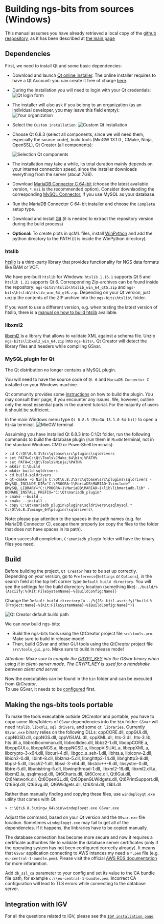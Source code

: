 # Building ngs-bits from sources (Windows)

This manual assumes you have already retrieved a local copy of the [github respository](https://github.com/imgag/ngs-bits), as it has been described at [the main page](../README.md)

## Dependencies

First, we need to install Qt and some basic dependencies:

* Download and launch [Qt online installer](https://www.qt.io/download-qt-installer-oss). The online installer requires to have a Qt Account: you can create it free of charge [here](https://login.qt.io/login).
* During the installation you will need to login with your Qt credentials:
![Qt login form](qt-installer-account.png)
* The installer will also ask if you belong to an organization (as an individual developer, you may leave this field empty): ![Your organization](qt-installer-organization.png)
* Select the `Custom installation`:
![Custom Qt installation](qt-installer-custom.png)
* Choose Qt 6.8.3 (select all components, since we will need them, especially the source code), build tools (MinGW 13.1.0 , CMake, Ninja, OpenSSL), Qt Creator (all components):

  ![Selection Qt components](qt-installer-components.png)
* The installation may take a while, its total duration mainly depends on your internet connection speed, since the installer downloads everything from the server (about 7GB).
* Download [MariaDB Connector C 64-bit](https://downloads.mariadb.com/Connectors/c/) (choose the latest available version, `*.msi` is the recommended option). Consider downlaoding the corresponding [MySQL Connector](https://dev.mysql.com/downloads/connector/cpp/), if you use MySQL as your database.
* Run the MariaDB Connector C 64-bit installer and choose the `Complete` setup type.
* Download and install [Git](https://git-scm.com/download/win) (it is needed to extract the repository version during the build process)
* **Optional:** To create plots in qcML files, install [WinPython](http://winpython.github.io/) and add the python directory to the PATH (it is inside the WinPython directory).

### htslib

[htslib](https://github.com/samtools/htslib) is a third-party library that provides functionality for NGS data formats like BAM or VCF.

We have pre-built `htslib` for Windows: `htslib 1.16.1` supports Qt 5 and `htslib 1.21` supports Qt 6. Corresponding Zip-archives can be found inside the repository: `ngs-bits\htslib\htslib_win_64_qt5.zip` and `ngs-bits\htslib\htslib_win_64_qt6.zip`. Depending on your Qt version, just unzip the contents of the ZIP archive into the `ngs-bits\htslib\` folder.

If you want to use a different version, e.g. when testing the latest version of htslib, there is a [manual on how to build htslib](build_htslib.md#windows) available.

### libxml2

[libxml2](https://github.com/GNOME/libxml2) is a library that allows to validate XML against a schema file. Unzip `ngs-bits\libxml2_win_64.zip` into `ngs-bits\`. Qt Creator will detect the library files and headers while compiling GSvar.

### MySQL plugin for Qt

The Qt distribution no longer contains a MySQL plugin.

You will need to have the source code of `Qt 6` and `MariaDB Connector C` installed on your Windows machine.

Qt community provides some [instructions](https://doc.qt.io/qt-6/sql-driver.html) on how to build the plugin. You may consult their page, if you encounter any issues. We, however, outline only the most essential parts in the current tutorial. For the majority of users it should be sufficient.

In the main Windows menu type `Qt 6.8.3 (MinGW 13.1.0 64-bit)` to open a `MinGW` terminal.
![MinGW terminal](mingw-terminal.png)

Assuiming you have installed Qt 6.8.3 into C:\Qt folder, run the following commands to build the database plugin (run them in `MinGW` terminal, not in the standard Windows CMD or PowerShell terminals):
	
	> cd C:\Qt\6.8.3\Src\qtbase\src\plugins\sqldrivers
	> set PATH=C:\Qt\Tools\CMake_64\bin;%PATH%
	> set PATH=C:\Qt\Tools\Ninja;%PATH%
	> mkdir C:\build
	> mkdir build-sqldrivers
	> cd build-sqldrivers
	> qt-cmake -G Ninja C:\Qt\6.8.3\Src\qtbase\src\plugins\sqldrivers -DMySQL_INCLUDE_DIR="C:\PROGRA~1\MariaDB\MARIAD~1\include" -DMySQL_LIBRARY="C:\PROGRA~1\MariaDB\MARIAD~1\lib\libmariadb.lib" -DCMAKE_INSTALL_PREFIX="C:\Qt\mariadb_plugin"
	> cmake --build .
	> cmake --install .
	> copy C:\Qt\mariadb_plugin\plugins\sqldrivers\qsqlmysql.* C:\Qt\6.8.3\mingw_64\plugins\sqldrivers\

Note: please pay attention to the spaces in the path names (e.g. for MariaDB Connector C), escape them properly (or copy the files to the folder that does not have spaces in its path).

Upon succesfull completion, `C:\mariadb_plugin` folder will have the binary files you need.


## Build

Before building the project, `Qt Creator` has to be set up correctly. Depending on your version, go to `Preference`(`Settings` or `Options`), in the search field at the top left corner type `Default build directory`. You will see the settings for the build dicrectory location (something like): `./build/%{Asciify:%{Kit:FileSystemName}-%{BuildConfig:Name}}`

Change the `Default build directory` to `../%{JS: Util.asciify("build-%{Project:Name}-%{Kit:FileSystemName}-%{BuildConfig:Name}")}`

![Qt Creator default bulild path](qt-creator-options.png)

We can now build ngs-bits:

* Build the ngs-bits tools using the QtCreator project file `src\tools.pro`. Make sure to build in release mode!  
* Then, build GSvar and other GUI tools using the *QtCreator* project file `src\tools_gui.pro`. Make sure to build in release mode!  

*Attention: Make sure to compile the [CRYPT_KEY](../GSvar/encrypt_settings.md) into the GSvar binary when using it in client-server mode. The CRYPT_KEY is used for a handshake between client and server.*

Now the executables can be found in the `bin` folder and can be executed from *QtCreator*.  
To use GSvar, it needs to be [configured](GSvar/configuration.md) first.


## Making the ngs-bits tools portable

To make the tools executable outside *QtCreator* and portable, you have to copy some files/folders of `GSvar` dependencies into the `bin` folder: `GSvar` will need `htslib`, `libxml2`, `sql drivers`, and some `qt libraries`. Currently `GSvar.exe` binary relies on the following DLLs: cppCORE.dll, cppGUI.dll, cppNGSD.dll, cppNGS.dll, cppVISUAL.dll, cppXML.dll, hts-3.dll, hts-3.lib, hts.dll.a, libbrotlicommon.dll, libbrotlidec.dll, libbz2-1.dll, libcppCORE.a, libcppGUI.a, libcppNGS.a, libcppNGSD.a, libcppVISUAL.a, libcppXML.a, libcrypto-3-x64.dll, libcurl-4.dll, libgcc_s_seh-1.dll, libhts.a, libiconv-2.dll, libidn2-0.dll, libintl-8.dll, liblzma-5.dll, libnghttp2-14.dll, libnghttp3-9.dll, libpsl-5.dll, libssh2-1.dll, libssl-3-x64.dll, libstdc++-6.dll, libsystre-0.dll, libtre-5.dll, libunistring-5.dll, libwinpthread-1.dll, libxml2-16.dll, libxml2.dll.a, libxml2.la, qsqlmysql.dll, Qt6Charts.dll, Qt6Core.dll, Qt6Gui.dll, Qt6Network.dll, Qt6OpenGL.dll, Qt6OpenGLWidgets.dll, Qt6PrintSupport.dll, Qt6Sql.dll, Qt6Svg.dll, Qt6Widgets.dll, Qt6Xml.dll, zlib1.dll

Rather than manually finding and copying these files, use `windeployqt.exe` utility that comes with Qt:

    > c:\Qt\6.8.3\mingw_64\bin\windeployqt.exe GSvar.exe

Adjust the command, based on your Qt version and the `GSvar.exe` file location. Sometimes `windeployqt.exe` may fail to get all of the dependencies. If it happens, the linbraries have to be copied manually.

The database connection has become more secure and now it requires a certificate authorities file to validate the database server certificates (only if the operating system has not been configured correctly already). It means that `GSvar` application connecting to AWS intances my need a `*.pem` file (e.g. `eu-central-1-bundle.pem`). Please visit the official [AWS RDS documentation](https://docs.aws.amazon.com/AmazonRDS/latest/UserGuide/UsingWithRDS.SSL.html) for more inforamtion.

Add `db_ssl_ca` parameter to your config and set its value to the CA bundle file path, for example `c:\\eu-central-1-bundle.pem`. Incorrect CA configuration will lead to TLS errors while connecting to the database server.

## Integration with IGV

For all the questions related to IGV, please see the [`IGV installation page`](GSvar\install_igv.md).
